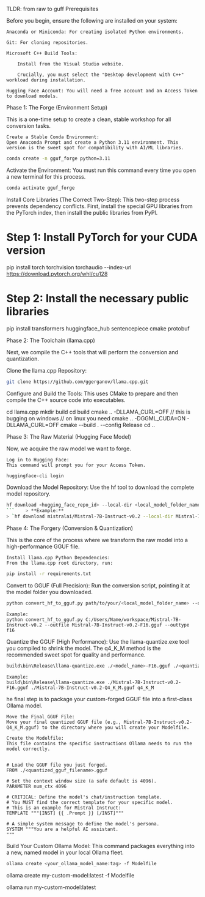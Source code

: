 TLDR: from raw to guff
Prerequisites

Before you begin, ensure the following are installed on your system:

    Anaconda or Miniconda: For creating isolated Python environments.

    Git: For cloning repositories.

    Microsoft C++ Build Tools:

        Install from the Visual Studio website.

        Crucially, you must select the "Desktop development with C++" workload during installation.

    Hugging Face Account: You will need a free account and an Access Token to download models.

Phase 1: The Forge (Environment Setup)

This is a one-time setup to create a clean, stable workshop for all conversion tasks.

    Create a Stable Conda Environment:
    Open Anaconda Prompt and create a Python 3.11 environment. This version is the sweet spot for compatibility with AI/ML libraries.

```bash
conda create -n gguf_forge python=3.11
```

Activate the Environment:
You must run this command every time you open a new terminal for this process.


```bash
conda activate gguf_forge
```

Install Core Libraries (The Correct Two-Step):
This two-step process prevents dependency conflicts. First, install the special GPU libraries from the PyTorch index, then install the public libraries from PyPI.

# Step 1: Install PyTorch for your CUDA version
pip install torch torchvision torchaudio --index-url https://download.pytorch.org/whl/cu128

# Step 2: Install the necessary public libraries
pip install transformers huggingface_hub sentencepiece cmake protobuf

Phase 2: The Toolchain (llama.cpp)

Next, we compile the C++ tools that will perform the conversion and quantization.

Clone the llama.cpp Repository:

```bash  
git clone https://github.com/ggerganov/llama.cpp.git
```
Configure and Build the Tools:
This uses CMake to prepare and then compile the C++ source code into executables.

cd llama.cpp
mkdir build
cd build
cmake .. -DLLAMA_CURL=OFF  // this is bugging on windows // on linux you need cmake .. -DGGML_CUDA=ON -DLLAMA_CURL=OFF
cmake --build . --config Release
cd ..

Phase 3: The Raw Material (Hugging Face Model)

Now, we acquire the raw model we want to forge.

    Log in to Hugging Face:
    This command will prompt you for your Access Token.

```bash
huggingface-cli login
```

Download the Model Repository:
Use the hf tool to download the complete model repository.

```bash
hf download <hugging_face_repo_id> --local-dir <local_model_folder_name>
```    > **Example:**
> `hf download mistralai/Mistral-7B-Instruct-v0.2 --local-dir Mistral-7B-Instruct-v0.2`
```
Phase 4: The Forgery (Conversion & Quantization)

This is the core of the process where we transform the raw model into a high-performance GGUF file.

    Install llama.cpp Python Dependencies:
    From the llama.cpp root directory, run:
    
```bash
pip install -r requirements.txt
```

Convert to GGUF (Full Precision):
Run the conversion script, pointing it at the model folder you downloaded.

```bash
python convert_hf_to_gguf.py path/to/your/<local_model_folder_name> --outfile <model_name>-F16.gguf --outtype f16
```
    Example:
    python convert_hf_to_gguf.py C:/Users/Name/workspace/Mistral-7B-Instruct-v0.2 --outfile Mistral-7B-Instruct-v0.2-F16.gguf --outtype f16

Quantize the GGUF (High Performance):
Use the llama-quantize.exe tool you compiled to shrink the model. The q4_K_M method is the recommended sweet spot for quality and performance.

```bash
build\bin\Release\llama-quantize.exe ./<model_name>-F16.gguf ./<quantized_gguf_filename>.gguf q4_K_M
```
    Example:
    build\bin\Release\llama-quantize.exe ./Mistral-7B-Instruct-v0.2-F16.gguf ./Mistral-7B-Instruct-v0.2-Q4_K_M.gguf q4_K_M

he final step is to package your custom-forged GGUF file into a first-class Ollama model.

    Move the Final GGUF File:
    Move your final quantized GGUF file (e.g., Mistral-7B-Instruct-v0.2-Q4_K_M.gguf) to the directory where you will create your Modelfile.

    Create the Modelfile:
    This file contains the specific instructions Ollama needs to run the model correctly.


```Modelfile
      
# Load the GGUF file you just forged.
FROM ./<quantized_gguf_filename>.gguf

# Set the context window size (a safe default is 4096).
PARAMETER num_ctx 4096

# CRITICAL: Define the model's chat/instruction template.
# You MUST find the correct template for your specific model.
# This is an example for Mistral Instruct:
TEMPLATE """[INST] {{ .Prompt }} [/INST]"""

# A simple system message to define the model's persona.
SYSTEM """You are a helpful AI assistant.
"""
```

Build Your Custom Ollama Model:
This command packages everything into a new, named model in your local Ollama fleet.

```bash
ollama create <your_ollama_model_name:tag> -f Modelfile
```

ollama create my-custom-model:latest -f Modelfile

ollama run my-custom-model:latest
